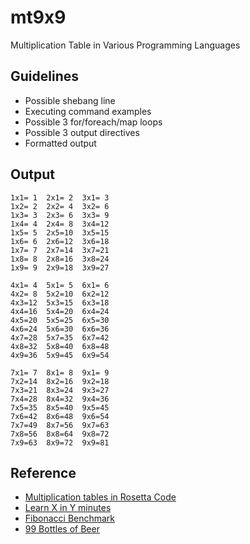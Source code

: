 mt9x9
=====
Multiplication Table in Various Programming Languages

Guidelines
----------
* Possible shebang line
* Executing command examples
* Possible 3 for/foreach/map loops
* Possible 3 output directives
* Formatted output

Output
------
	1x1= 1	2x1= 2	3x1= 3	
	1x2= 2	2x2= 4	3x2= 6	
	1x3= 3	2x3= 6	3x3= 9	
	1x4= 4	2x4= 8	3x4=12	
	1x5= 5	2x5=10	3x5=15	
	1x6= 6	2x6=12	3x6=18	
	1x7= 7	2x7=14	3x7=21	
	1x8= 8	2x8=16	3x8=24	
	1x9= 9	2x9=18	3x9=27	
	
	4x1= 4	5x1= 5	6x1= 6	
	4x2= 8	5x2=10	6x2=12	
	4x3=12	5x3=15	6x3=18	
	4x4=16	5x4=20	6x4=24	
	4x5=20	5x5=25	6x5=30	
	4x6=24	5x6=30	6x6=36	
	4x7=28	5x7=35	6x7=42	
	4x8=32	5x8=40	6x8=48	
	4x9=36	5x9=45	6x9=54	
	
	7x1= 7	8x1= 8	9x1= 9	
	7x2=14	8x2=16	9x2=18	
	7x3=21	8x3=24	9x3=27	
	7x4=28	8x4=32	9x4=36	
	7x5=35	8x5=40	9x5=45	
	7x6=42	8x6=48	9x6=54	
	7x7=49	8x7=56	9x7=63	
	7x8=56	8x8=64	9x8=72	
	7x9=63	8x9=72	9x9=81	

Reference
---------
* [Multiplication tables in Rosetta Code](https://www.rosettacode.org/wiki/Multiplication_tables)
* [Learn X in Y minutes](https://learnxinyminutes.com/)
* [Fibonacci Benchmark](https://github.com/drujensen/fib)
* [99 Bottles of Beer](https://www.99-bottles-of-beer.net/)
